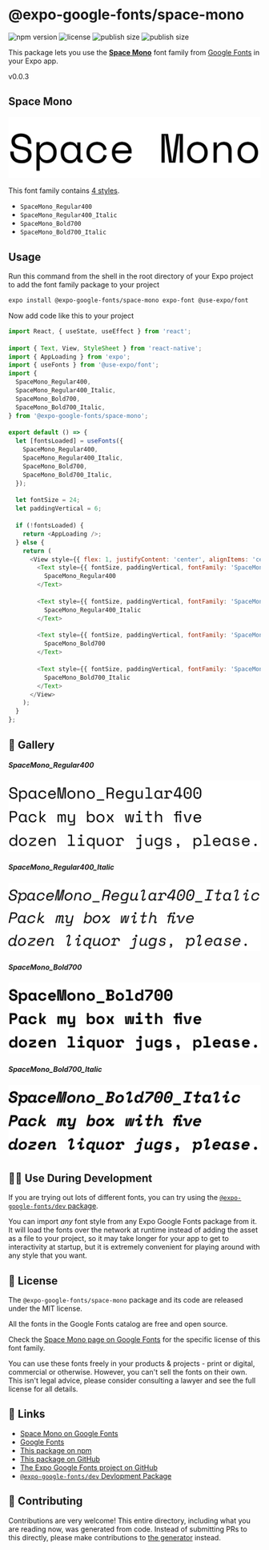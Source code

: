 # @expo-google-fonts/space-mono

![npm version](https://flat.badgen.net/npm/v/@expo-google-fonts/space-mono)
![license](https://flat.badgen.net/github/license/expo/google-fonts)
![publish size](https://flat.badgen.net/packagephobia/install/@expo-google-fonts/space-mono)
![publish size](https://flat.badgen.net/packagephobia/publish/@expo-google-fonts/space-mono)

This package lets you use the [**Space Mono**](https://fonts.google.com/specimen/Space+Mono) font family from [Google Fonts](https://fonts.google.com/) in your Expo app.

v0.0.3

## Space Mono

![Space Mono](./font-family.png)

This font family contains [4 styles](#-gallery).

- `SpaceMono_Regular400`
- `SpaceMono_Regular400_Italic`
- `SpaceMono_Bold700`
- `SpaceMono_Bold700_Italic`

## Usage

Run this command from the shell in the root directory of your Expo project to add the font family package to your project
```sh
expo install @expo-google-fonts/space-mono expo-font @use-expo/font
```

Now add code like this to your project
```js
import React, { useState, useEffect } from 'react';

import { Text, View, StyleSheet } from 'react-native';
import { AppLoading } from 'expo';
import { useFonts } from '@use-expo/font';
import {
  SpaceMono_Regular400,
  SpaceMono_Regular400_Italic,
  SpaceMono_Bold700,
  SpaceMono_Bold700_Italic,
} from '@expo-google-fonts/space-mono';

export default () => {
  let [fontsLoaded] = useFonts({
    SpaceMono_Regular400,
    SpaceMono_Regular400_Italic,
    SpaceMono_Bold700,
    SpaceMono_Bold700_Italic,
  });

  let fontSize = 24;
  let paddingVertical = 6;

  if (!fontsLoaded) {
    return <AppLoading />;
  } else {
    return (
      <View style={{ flex: 1, justifyContent: 'center', alignItems: 'center' }}>
        <Text style={{ fontSize, paddingVertical, fontFamily: 'SpaceMono_Regular400' }}>
          SpaceMono_Regular400
        </Text>

        <Text style={{ fontSize, paddingVertical, fontFamily: 'SpaceMono_Regular400_Italic' }}>
          SpaceMono_Regular400_Italic
        </Text>

        <Text style={{ fontSize, paddingVertical, fontFamily: 'SpaceMono_Bold700' }}>
          SpaceMono_Bold700
        </Text>

        <Text style={{ fontSize, paddingVertical, fontFamily: 'SpaceMono_Bold700_Italic' }}>
          SpaceMono_Bold700_Italic
        </Text>
      </View>
    );
  }
};

```

## 🔡 Gallery

##### SpaceMono_Regular400
![SpaceMono_Regular400](./1308fd8bd0f79e0517319bf0429226dfce5ae67beb495577737524f29b537527.ttf.png)

##### SpaceMono_Regular400_Italic
![SpaceMono_Regular400_Italic](./461bb1d5b84d057c522eedf582e3704890be96aed239020438b09168f8ef296b.ttf.png)

##### SpaceMono_Bold700
![SpaceMono_Bold700](./9d1e9fe7ab3138b3f1465d1b1afc457934abae86c1803611dbbcfd28f5f97e2b.ttf.png)

##### SpaceMono_Bold700_Italic
![SpaceMono_Bold700_Italic](./ec50d2d9cc5bbed72fae03e2bc8a720e2cca1324f8bc99b30089d51896917f0e.ttf.png)


## 👩‍💻 Use During Development

If you are trying out lots of different fonts, you can try using the [`@expo-google-fonts/dev` package](https://github.com/expo/google-fonts/tree/master/font-packages/dev#readme).

You can import *any* font style from any Expo Google Fonts package from it. It will load the fonts
over the network at runtime instead of adding the asset as a file to your project, so it may take longer
for your app to get to interactivity at startup, but it is extremely convenient
for playing around with any style that you want.

## 📖 License

The `@expo-google-fonts/space-mono` package and its code are released under the MIT license.

All the fonts in the Google Fonts catalog are free and open source.

Check the [Space Mono page on Google Fonts](https://fonts.google.com/specimen/Space+Mono) for the specific license of this font family.

You can use these fonts freely in your products & projects - print or digital, commercial or otherwise. However, you can't sell the fonts on their own. This isn't legal advice, please consider consulting a lawyer and see the full license for all details.

## 🔗 Links

- [Space Mono on Google Fonts](https://fonts.google.com/specimen/Space+Mono)
- [Google Fonts](https://fonts.google.com/)
- [This package on npm](https://www.npmjs.com/package/@expo-google-fonts/space-mono)
- [This package on GitHub](https://github.com/expo/google-fonts/tree/master/font-packages/space-mono)
- [The Expo Google Fonts project on GitHub](https://github.com/expo/google-fonts)
- [`@expo-google-fonts/dev` Devlopment Package](https://github.com/expo/google-fonts/tree/master/font-packages/dev)


## 🤝 Contributing

Contributions are very welcome! This entire directory, including what you are reading now, was generated from code. Instead of submitting PRs to this directly, please make contributions to [the generator](https://github.com/expo/google-fonts/tree/master/packages/generator) instead.
